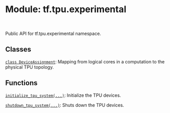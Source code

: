 <div itemscope itemtype="http://developers.google.com/ReferenceObject">
<meta itemprop="name" content="tf.tpu.experimental" />
<meta itemprop="path" content="Stable" />
</div>

# Module: tf.tpu.experimental


<table class="tfo-notebook-buttons tfo-api" align="left">
</table>



Public API for tf.tpu.experimental namespace.



## Classes

[`class DeviceAssignment`](../../tf/tpu/experimental/DeviceAssignment.md): Mapping from logical cores in a computation to the physical TPU topology.

## Functions

[`initialize_tpu_system(...)`](../../tf/tpu/experimental/initialize_tpu_system.md): Initialize the TPU devices.

[`shutdown_tpu_system(...)`](../../tf/tpu/experimental/shutdown_tpu_system.md): Shuts down the TPU devices.



